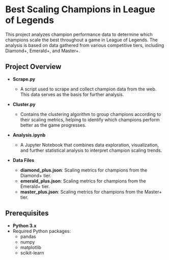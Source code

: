 # Best Scaling Champions in League of Legends

This project analyzes champion performance data to determine which champions scale the best throughout a game in League of Legends. The analysis is based on data gathered from various competitive tiers, including Diamond+, Emerald+, and Master+.

## Project Overview

- **Scrape.py**
  - A script used to scrape and collect champion data from the web. This data serves as the basis for further analysis.

- **Cluster.py**
  - Contains the clustering algorithm to group champions according to their scaling metrics, helping to identify which champions perform better as the game progresses.

- **Analysis.ipynb**
  - A Jupyter Notebook that combines data exploration, visualization, and further statistical analysis to interpret champion scaling trends.

- **Data Files**
  - **diamond_plus.json**: Scaling metrics for champions from the Diamond+ tier.
  - **emerald_plus.json**: Scaling metrics for champions from the Emerald+ tier.
  - **master_plus.json**: Scaling metrics for champions from the Master+ tier.

## Prerequisites

- **Python 3.x**
- Required Python packages:
  - pandas
  - numpy
  - matplotlib
  - scikit-learn

